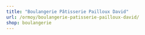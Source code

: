 ```yaml
---
title: "Boulangerie Pâtisserie Pailloux David"
url: /ormoy/boulangerie-patisserie-pailloux-david/
shop: boulangerie
---
```

